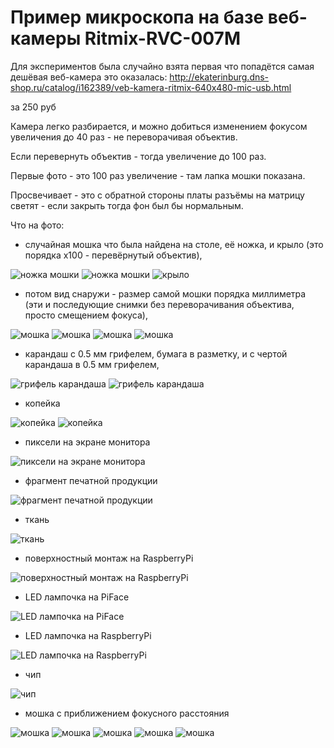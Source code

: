Пример микроскопа на базе веб-камеры Ritmix-RVC-007M
====================================================

Для экспериментов была случайно взята первая что попадётся самая дешёвая 
веб-камера это оказалась:
http://ekaterinburg.dns-shop.ru/catalog/i162389/veb-kamera-ritmix-640x480-mic-usb.html

за 250 руб

Камера легко разбирается, и можно добиться изменением фокусом 
увеличения до 40 раз - не переворачивая объектив.

Если перевернуть объектив - тогда увеличение до 100 раз.

Первые фото - это 100 раз увеличение - там лапка мошки показана.

Просвечивает - это с обратной стороны платы разъёмы на матрицу светят - 
если закрыть тогда фон был бы нормальным.


Что на фото:

* случайная мошка что была найдена на столе, её ножка, и крыло (это порядка x100 - перевёрнутый объектив),

![ножка мошки](https://raw.github.com/webcam-microscope/webcam-microscope/master/examples/Ritmix-RVC-007M/images/007.jpg)
![ножка мошки](https://raw.github.com/webcam-microscope/webcam-microscope/master/examples/Ritmix-RVC-007M/images/026.jpg)
![крыло](https://raw.github.com/webcam-microscope/webcam-microscope/master/examples/Ritmix-RVC-007M/images/069.jpg)

* потом вид снаружи - размер самой мошки порядка миллиметра (эти и последующие снимки без переворачивания
объектива, просто смещением фокуса),

![мошка](https://raw.github.com/webcam-microscope/webcam-microscope/master/examples/Ritmix-RVC-007M/images/082.jpg)
![мошка](https://raw.github.com/webcam-microscope/webcam-microscope/master/examples/Ritmix-RVC-007M/images/083.jpg)
![мошка](https://raw.github.com/webcam-microscope/webcam-microscope/master/examples/Ritmix-RVC-007M/images/084.jpg)
![мошка](https://raw.github.com/webcam-microscope/webcam-microscope/master/examples/Ritmix-RVC-007M/images/085.jpg)

* карандаш с 0.5 мм грифелем, бумага в разметку, и с чертой карандаша в 0.5 мм грифелем,

![грифель карандаша](https://raw.github.com/webcam-microscope/webcam-microscope/master/examples/Ritmix-RVC-007M/images/086.jpg)
![грифель карандаша](https://raw.github.com/webcam-microscope/webcam-microscope/master/examples/Ritmix-RVC-007M/images/087.jpg)

* копейка

![копейка](https://raw.github.com/webcam-microscope/webcam-microscope/master/examples/Ritmix-RVC-007M/images/088.jpg)
![копейка](https://raw.github.com/webcam-microscope/webcam-microscope/master/examples/Ritmix-RVC-007M/images/090.jpg)

* пиксели на экране монитора

![пиксели на экране монитора](https://raw.github.com/webcam-microscope/webcam-microscope/master/examples/Ritmix-RVC-007M/images/089.jpg)

* фрагмент печатной продукции

![фрагмент печатной продукции](https://raw.github.com/webcam-microscope/webcam-microscope/master/examples/Ritmix-RVC-007M/images/091.jpg)

* ткань

![ткань](https://raw.github.com/webcam-microscope/webcam-microscope/master/examples/Ritmix-RVC-007M/images/092.jpg)

* поверхностный монтаж на RaspberryPi

![поверхностный монтаж на RaspberryPi](https://raw.github.com/webcam-microscope/webcam-microscope/master/examples/Ritmix-RVC-007M/images/093.jpg)

* LED лампочка на PiFace

![LED лампочка на PiFace](https://raw.github.com/webcam-microscope/webcam-microscope/master/examples/Ritmix-RVC-007M/images/094.jpg)

* LED лампочка на RaspberryPi

![LED лампочка на RaspberryPi](https://raw.github.com/webcam-microscope/webcam-microscope/master/examples/Ritmix-RVC-007M/images/095.jpg)

* чип

![чип](https://raw.github.com/webcam-microscope/webcam-microscope/master/examples/Ritmix-RVC-007M/images/096.jpg)

* мошка с приближением фокусного расстояния

![мошка](https://raw.github.com/webcam-microscope/webcam-microscope/master/examples/Ritmix-RVC-007M/images/098.jpg)
![мошка](https://raw.github.com/webcam-microscope/webcam-microscope/master/examples/Ritmix-RVC-007M/images/099.jpg)
![мошка](https://raw.github.com/webcam-microscope/webcam-microscope/master/examples/Ritmix-RVC-007M/images/100.jpg)
![мошка](https://raw.github.com/webcam-microscope/webcam-microscope/master/examples/Ritmix-RVC-007M/images/101.jpg)
![мошка](https://raw.github.com/webcam-microscope/webcam-microscope/master/examples/Ritmix-RVC-007M/images/102.jpg)


